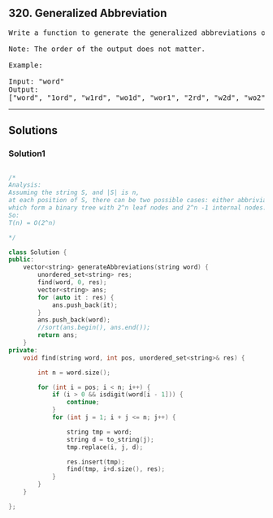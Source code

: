 ## 320. Generalized Abbreviation
<pre>
Write a function to generate the generalized abbreviations of a word. 

Note: The order of the output does not matter.

Example:

Input: "word"
Output:
["word", "1ord", "w1rd", "wo1d", "wor1", "2rd", "w2d", "wo2", "1o1d", "1or1", "w1r1", "1o2", "2r1", "3d", "w3", "4"]
</pre>

--------------------------------------------------------

## Solutions

### Solution1
```c++

/*
Analysis:
Assuming the string S, and |S| is n,
at each position of S, there can be two possible cases: either abbriviate or not abbriviate,
which form a binary tree with 2^n leaf nodes and 2^n -1 internal nodes.
So:
T(n) = O(2^n)

*/

class Solution {
public:
    vector<string> generateAbbreviations(string word) {
        unordered_set<string> res;
        find(word, 0, res);
        vector<string> ans;
        for (auto it : res) {
            ans.push_back(it);
        }
        ans.push_back(word);
        //sort(ans.begin(), ans.end());
        return ans;
    }
private:
    void find(string word, int pos, unordered_set<string>& res) {

        int n = word.size();

        for (int i = pos; i < n; i++) {
            if (i > 0 && isdigit(word[i - 1])) {
                continue;
            }
            for (int j = 1; i + j <= n; j++) {

                string tmp = word;
                string d = to_string(j);
                tmp.replace(i, j, d);

                res.insert(tmp);
                find(tmp, i+d.size(), res);
            }
        }
    }

};

```

